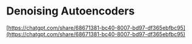 # Denoising Autoencoders

[https://chatgpt.com/share/68671381-bc40-8007-bd97-df365ebfbc95](https://chatgpt.com/share/68671381-bc40-8007-bd97-df365ebfbc95)
